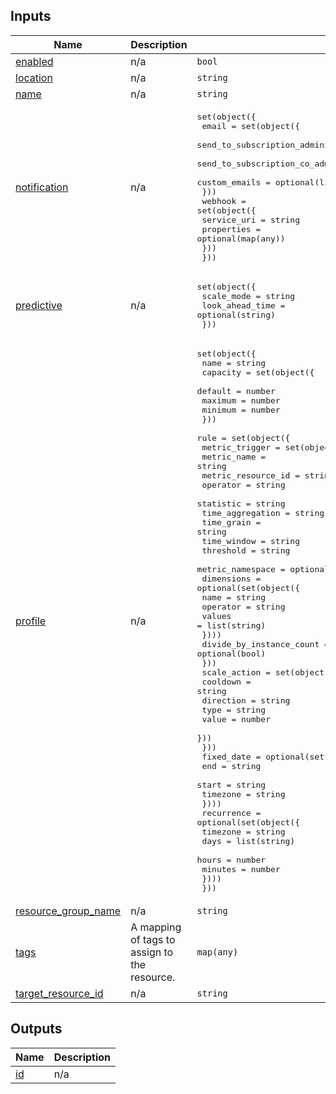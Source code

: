 ## Inputs

| Name | Description | Type | Default | Required |
|------|-------------|------|---------|:--------:|
| <a name="input_enabled"></a> [enabled](#input\_enabled) | n/a | `bool` | `true` | no |
| <a name="input_location"></a> [location](#input\_location) | n/a | `string` | n/a | yes |
| <a name="input_name"></a> [name](#input\_name) | n/a | `string` | n/a | yes |
| <a name="input_notification"></a> [notification](#input\_notification) | n/a | <pre>set(object({<br>    email = set(object({<br>      send_to_subscription_administrator    = optional(bool, false)<br>      send_to_subscription_co_administrator = optional(bool, false)<br>      custom_emails                         = optional(list(string))<br>    }))<br>    webhook = set(object({<br>      service_uri = string<br>      properties  = optional(map(any))<br>    }))<br>  }))</pre> | `[]` | no |
| <a name="input_predictive"></a> [predictive](#input\_predictive) | n/a | <pre>set(object({<br>    scale_mode      = string<br>    look_ahead_time = optional(string)<br>  }))</pre> | n/a | yes |
| <a name="input_profile"></a> [profile](#input\_profile) | n/a | <pre>set(object({<br>    name = string<br>    capacity = set(object({<br>      default = number<br>      maximum = number<br>      minimum = number<br>    }))<br>    rule = set(object({<br>      metric_trigger = set(object({<br>        metric_name        = string<br>        metric_resource_id = string<br>        operator           = string<br>        statistic          = string<br>        time_aggregation   = string<br>        time_grain         = string<br>        time_window        = string<br>        threshold          = string<br>        metric_namespace   = optional(string)<br>        dimensions = optional(set(object({<br>          name     = string<br>          operator = string<br>          values   = list(string)<br>        })))<br>        divide_by_instance_count = optional(bool)<br>      }))<br>      scale_action = set(object({<br>        cooldown  = string<br>        direction = string<br>        type      = string<br>        value     = number<br>      }))<br>    }))<br>    fixed_date = optional(set(object({<br>      end      = string<br>      start    = string<br>      timezone = string<br>    })))<br>    recurrence = optional(set(object({<br>      timezone = string<br>      days     = list(string)<br>      hours    = number<br>      minutes  = number<br>    })))<br>  }))</pre> | n/a | yes |
| <a name="input_resource_group_name"></a> [resource\_group\_name](#input\_resource\_group\_name) | n/a | `string` | n/a | yes |
| <a name="input_tags"></a> [tags](#input\_tags) | A mapping of tags to assign to the resource. | `map(any)` | n/a | yes |
| <a name="input_target_resource_id"></a> [target\_resource\_id](#input\_target\_resource\_id) | n/a | `string` | n/a | yes |

## Outputs

| Name | Description |
|------|-------------|
| <a name="output_id"></a> [id](#output\_id) | n/a |